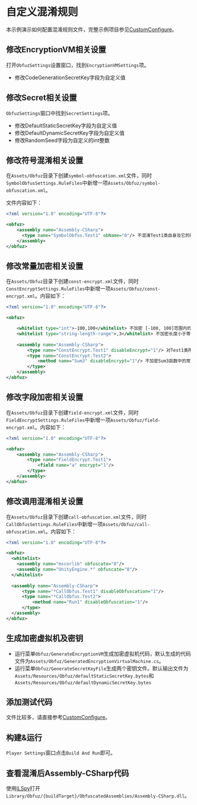 # 自定义混淆规则

本示例演示如何配置混淆规则文件，完整示例项目参见[CustomConfigure](https://github.com/focus-creative-games/obfuz/tree/main/Samples/CustomConfigure)。

## 修改EncryptionVM相关设置

打开`ObfuzSettings`设置窗口，找到`EncryptionVMSettings`项。

- 修改CodeGenerationSecretKey字段为自定义值

## 修改Secret相关设置

`ObfuzSettings`窗口中找到`SecretSettings`项。

- 修改DefaultStaticSecretKey字段为自定义值
- 修改DefaultDynamicSecretKey字段为自定义值
- 修改RandomSeed字段为自定义的int整数

## 修改符号混淆相关设置

在`Assets/Obfuz`目录下创建`symbol-obfuscation.xml`文件，同时`SymbolObfusSettings.RuleFiles`中新增一项`Assets/Obfuz/symbol-obfuscation.xml`。

文件内容如下：

```xml
<?xml version="1.0" encoding="UTF-8"?>

<obfuz>
    <assembly name="Assembly-CSharp">
      <type name="SymbolObfus.Test1" obName="0"/> 不混淆Test1类自身及它的所有成员，包括嵌套类
    </assembly>
</obfuz>
```

## 修改常量加密相关设置

在`Assets/Obfuz`目录下创建`const-encrypt.xml`文件，同时`ConstEncryptSettings.RuleFiles`中新增一项`Assets/Obfuz/const-encrypt.xml`。内容如下：

```xml
<?xml version="1.0" encoding="UTF-8"?>

<obfuz>

    <whitelist type="int">-100,100</whitelist> 不加密 [-100, 100]范围内的常量
    <whitelist type="string-length-range">,3</whitelist> 不加密长度小于等于3的字符串
    
    <assembly name="Assembly-CSharp">
        <type name="ConstEncrypt.Test1" disableEncrypt="1"/> 对Test1类所有函数禁用常量加密
        <type name="ConstEncrypt.Test2">
            <method name="Sum3" disableEncrypt="1"/> 不加密Sum3函数中的常量
        </type>
    </assembly>
</obfuz>
```

## 修改字段加密相关设置

在`Assets/Obfuz`目录下创建`field-encrypt.xml`文件，同时`FieldEncryptSettings.RuleFiles`中新增一项`Assets/Obfuz/field-encrypt.xml`。内容如下：

```xml
<?xml version="1.0" encoding="UTF-8"?>

<obfuz>
    <assembly name="Assembly-CSharp">
        <type name="FieldEncrypt.Test1">
            <field name="a" encrypt="1"/>
        </type>
    </assembly>
</obfuz>
```

## 修改调用混淆相关设置

在`Assets/Obfuz`目录下创建`call-obfuscation.xml`文件，同时`CallObfusSettings.RuleFiles`中新增一项`Assets/Obfuz/call-obfuscation.xml`。内容如下：

```xml
<?xml version="1.0" encoding="UTF-8"?>

<obfuz>
  <whitelist>
    <assembly name="mscorlib" obfuscate="0"/>
    <assembly name="UnityEngine.*" obfuscate="0"/>
  </whitelist>
  
  <assembly name="Assembly-CSharp">
      <type name="*CallObfus.Test1" disableObfuscation="1"/>
      <type name="*CallObfus.Test2">
          <method name="Run1" disableObfuscation="1"/>
      </type>
  </assembly>
</obfuz>
```

## 生成加密虚拟机及密钥

- 运行菜单`Obfuz/GenerateEncryptionVM`生成加密虚拟机代码，默认生成的代码文件为`Assets/Obfuz/GeneratedEncryptionVirtualMachine.cs`。
- 运行菜单`Obfuz/GenerateSecretKeyFile`生成两个密钥文件。默认输出文件为`Assets/Resources/Obfuz/defaultStaticSecretKey.bytes`和`Assets/Resources/Obfuz/defaultDynamicSecretKey.bytes`

## 添加测试代码

文件比较多，请直接参考[CustomConfigure](https://github.com/focus-creative-games/obfuz/tree/main/Samples/CustomConfigure)。

## 构建&运行

`Player Settings`窗口点击`Build And Run`即可。

## 查看混淆后Assembly-CSharp代码

使用[ILSpy](https://github.com/icsharpcode/ILSpy)打开`Library/Obfuz/{buildTarget}/ObfuscatedAssemblies/Assembly-CSharp.dll`。
